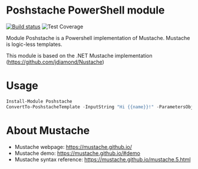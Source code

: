 # Poshstache PowerShell module

[![Build status](https://ci.appveyor.com/api/projects/status/gbqt5h9mat4124vr?svg=true)](https://ci.appveyor.com/project/baldator/poshstache)
![Test Coverage](https://img.shields.io/badge/coverage.svg)

Module Poshstache is a Powershell implementation of Mustache.
Mustache is logic-less templates.

This module is based on the .NET Mustache implementation (https://github.com/jdiamond/Nustache)


# Usage

```Powershell
Install-Module Poshstache
ConvertTo-PoshstacheTemplate -InputString "Hi {{name}}!" -ParametersObject "{name:'bob'}"
```

# About Mustache

* Mustache webpage: https://mustache.github.io/
* Mustache demo: https://mustache.github.io/#demo
* Mustache syntax reference: https://mustache.github.io/mustache.5.html
